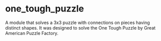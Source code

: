 # one_tough_puzzle
A module that solves a 3x3 puzzle with connections on pieces having distinct shapes. It was designed to solve the One Tough Puzzle by Great American Puzzle Factory.
